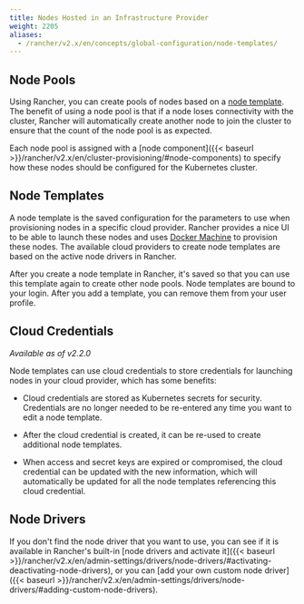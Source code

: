 ```yaml
---
title: Nodes Hosted in an Infrastructure Provider
weight: 2205
aliases:
  - /rancher/v2.x/en/concepts/global-configuration/node-templates/
---
```


## Node Pools

Using Rancher, you can create pools of nodes based on a [node template](#node-templates). The benefit of using a node pool is that if a node loses connectivity with the cluster, Rancher will automatically create another node to join the cluster to ensure that the count of the node pool is as expected.

Each node pool is assigned with a [node component]({{< baseurl >}}/rancher/v2.x/en/cluster-provisioning/#node-components) to specify how these nodes should be configured for the Kubernetes cluster.

## Node Templates

A node template is the saved configuration for the parameters to use when provisioning nodes in a specific cloud provider. Rancher provides a nice UI to be able to launch these nodes and uses [Docker Machine](https://docs.docker.com/machine/) to provision these nodes. The available cloud providers to create node templates are based on the active node drivers in Rancher.

After you create a node template in Rancher, it's saved so that you can use this template again to create other node pools. Node templates are bound to your login. After you add a template, you can remove them from your user profile.

## Cloud Credentials 

_Available as of v2.2.0_

Node templates can use cloud credentials to store credentials for launching nodes in your cloud provider, which has some benefits:

- Cloud credentials are stored as Kubernetes secrets for security. Credentials are no longer needed to be re-entered any time you want to edit a node template.

- After the cloud credential is created, it can be re-used to create additional node templates. 

- When access and secret keys are expired or compromised, the cloud credential can be updated with the new information, which will automatically be updated for all the node templates referencing this cloud credential. 

## Node Drivers

If you don't find the node driver that you want to use, you can see if it is available in Rancher's built-in [node drivers and activate it]({{< baseurl >}}/rancher/v2.x/en/admin-settings/drivers/node-drivers/#activating-deactivating-node-drivers), or you can [add your own custom node driver]({{< baseurl >}}/rancher/v2.x/en/admin-settings/drivers/node-drivers/#adding-custom-node-drivers).
